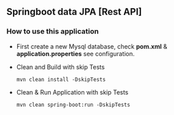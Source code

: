 ## Springboot data JPA [Rest API]

### How to use this application

- First create a new Mysql database, check **pom.xml** & **application.properties** see configuration.
- Clean and Build with skip Tests

    `mvn clean install -DskipTests`

- Clean & Run Application with skip Tests

    `mvn clean spring-boot:run -DskipTests`

